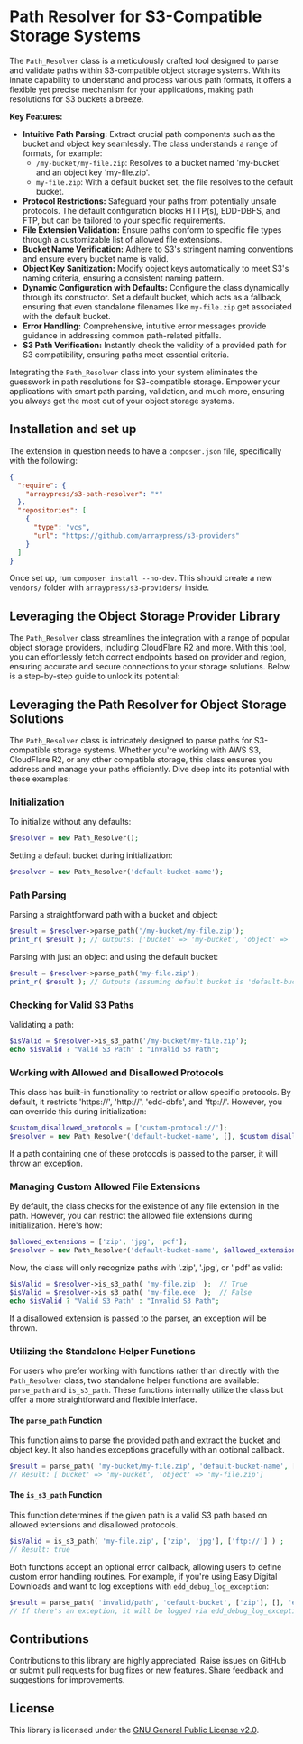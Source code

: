# Path Resolver for S3-Compatible Storage Systems

The `Path_Resolver` class is a meticulously crafted tool designed to parse and validate paths within S3-compatible object storage systems. With its innate capability to understand and process various path formats, it offers a flexible yet precise mechanism for your applications, making path resolutions for S3 buckets a breeze.

**Key Features:**

* **Intuitive Path Parsing:** Extract crucial path components such as the bucket and object key seamlessly. The class understands a range of formats, for example:
    * `/my-bucket/my-file.zip`: Resolves to a bucket named 'my-bucket' and an object key 'my-file.zip'.
    * `my-file.zip`: With a default bucket set, the file resolves to the default bucket.
* **Protocol Restrictions:** Safeguard your paths from potentially unsafe protocols. The default configuration blocks HTTP(s), EDD-DBFS, and FTP, but can be tailored to your specific requirements.
* **File Extension Validation:** Ensure paths conform to specific file types through a customizable list of allowed file extensions.
* **Bucket Name Verification:** Adhere to S3's stringent naming conventions and ensure every bucket name is valid.
* **Object Key Sanitization:** Modify object keys automatically to meet S3's naming criteria, ensuring a consistent naming pattern.
* **Dynamic Configuration with Defaults:** Configure the class dynamically through its constructor. Set a default bucket, which acts as a fallback, ensuring that even standalone filenames like `my-file.zip` get associated with the default bucket.
* **Error Handling:** Comprehensive, intuitive error messages provide guidance in addressing common path-related pitfalls.
* **S3 Path Verification:** Instantly check the validity of a provided path for S3 compatibility, ensuring paths meet essential criteria.

Integrating the `Path_Resolver` class into your system eliminates the guesswork in path resolutions for S3-compatible storage. Empower your applications with smart path parsing, validation, and much more, ensuring you always get the most out of your object storage systems.

## Installation and set up

The extension in question needs to have a `composer.json` file, specifically with the following:

```json 
{
  "require": {
    "arraypress/s3-path-resolver": "*"
  },
  "repositories": [
    {
      "type": "vcs",
      "url": "https://github.com/arraypress/s3-providers"
    }
  ]
}
```

Once set up, run `composer install --no-dev`. This should create a new `vendors/` folder
with `arraypress/s3-providers/` inside.

## Leveraging the Object Storage Provider Library

The `Path_Resolver` class streamlines the integration with a range of popular object storage providers, including CloudFlare R2 and more. With this tool, you can effortlessly fetch correct endpoints based on provider and region, ensuring accurate and secure connections to your storage solutions. Below is a step-by-step guide to unlock its potential:

## Leveraging the Path Resolver for Object Storage Solutions

The `Path_Resolver` class is intricately designed to parse paths for S3-compatible storage systems. Whether you're working with AWS S3, CloudFlare R2, or any other compatible storage, this class ensures you address and manage your paths efficiently. Dive deep into its potential with these examples:

### Initialization

To initialize without any defaults:

```php
$resolver = new Path_Resolver();
```

Setting a default bucket during initialization:

```php
$resolver = new Path_Resolver('default-bucket-name');
```

### Path Parsing

Parsing a straightforward path with a bucket and object:

```php
$result = $resolver->parse_path('/my-bucket/my-file.zip');
print_r( $result ); // Outputs: ['bucket' => 'my-bucket', 'object' => 'my-file.zip']
```

Parsing with just an object and using the default bucket:

```php
$result = $resolver->parse_path('my-file.zip');
print_r( $result ); // Outputs (assuming default bucket is 'default-bucket-name'): ['bucket' => 'default-bucket-name', 'object' => 'my-file.zip']
```

### Checking for Valid S3 Paths

Validating a path:

```php
$isValid = $resolver->is_s3_path('/my-bucket/my-file.zip');
echo $isValid ? "Valid S3 Path" : "Invalid S3 Path";
```

### Working with Allowed and Disallowed Protocols

This class has built-in functionality to restrict or allow specific protocols. By default, it restricts 'https://', 'http://', 'edd-dbfs', and 'ftp://'. However, you can override this during initialization:

```php
$custom_disallowed_protocols = ['custom-protocol://'];
$resolver = new Path_Resolver('default-bucket-name', [], $custom_disallowed_protocols);
```

If a path containing one of these protocols is passed to the parser, it will throw an exception.

### Managing Custom Allowed File Extensions

By default, the class checks for the existence of any file extension in the path. However, you can restrict the allowed file extensions during initialization. Here's how:

```php
$allowed_extensions = ['zip', 'jpg', 'pdf'];
$resolver = new Path_Resolver('default-bucket-name', $allowed_extensions);
```

Now, the class will only recognize paths with '.zip', '.jpg', or '.pdf' as valid:

```php
$isValid = $resolver->is_s3_path( 'my-file.zip' );  // True
$isValid = $resolver->is_s3_path( 'my-file.exe' );  // False
echo $isValid ? "Valid S3 Path" : "Invalid S3 Path";
```

If a disallowed extension is passed to the parser, an exception will be thrown.

### Utilizing the Standalone Helper Functions

For users who prefer working with functions rather than directly with the `Path_Resolver` class, two standalone helper functions are available: `parse_path` and `is_s3_path`. These functions internally utilize the class but offer a more straightforward and flexible interface.

#### The `parse_path` Function

This function aims to parse the provided path and extract the bucket and object key. It also handles exceptions gracefully with an optional callback.

```php
$result = parse_path( 'my-bucket/my-file.zip', 'default-bucket-name', ['zip', 'jpg'], ['ftp://'] ) ;
// Result: ['bucket' => 'my-bucket', 'object' => 'my-file.zip']
```

#### The `is_s3_path` Function

This function determines if the given path is a valid S3 path based on allowed extensions and disallowed protocols.

```php
$isValid = is_s3_path( 'my-file.zip', ['zip', 'jpg'], ['ftp://'] ) ;
// Result: true
```

Both functions accept an optional error callback, allowing users to define custom error handling routines. For example, if you're using Easy Digital Downloads and want to log exceptions with `edd_debug_log_exception`:

```php
$result = parse_path( 'invalid/path', 'default-bucket', ['zip'], [], 'edd_debug_log_exception' );
// If there's an exception, it will be logged via edd_debug_log_exception
```

## Contributions

Contributions to this library are highly appreciated. Raise issues on GitHub or submit pull requests for bug
fixes or new features. Share feedback and suggestions for improvements.

## License

This library is licensed under
the [GNU General Public License v2.0](https://www.gnu.org/licenses/old-licenses/gpl-2.0.en.html).
